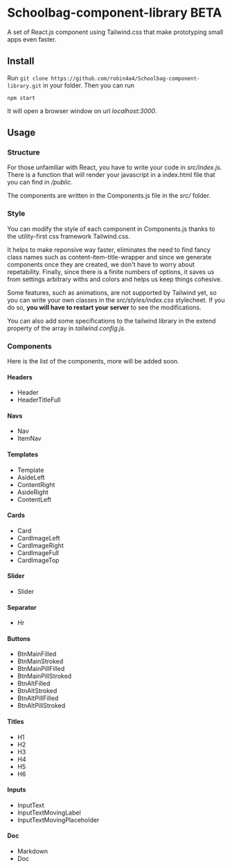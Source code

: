 # Schoolbag-component-library BETA
A set of React.js component using Tailwind.css that make prototyping small apps even faster.

## Install

Run ``git clone https://github.com/robin4a4/Schoolbag-component-library.git`` in your folder.
Then you can run 

``npm start``

It will open a browser window on url *localhost:3000*.

## Usage
### Structure
For those unfamiliar with React, you have to write your code in *src/index.js*. There is a function that will render your javascript in a index.html file that you can find in */public*.

The components are written in the Components.js file in the *src/* folder.

### Style
You can modify the style of each component in Components.js thanks to the utility-first css framework Tailwind.css. 

It helps to make reponsive way faster, eliminates the need to find fancy class names such as content-item-title-wrapper and since we generate components once they are created, we don't have to worry about repetability. Finally, since there is a finite numbers of options, it saves us from settings arbitrary withs and colors and helps us keep things cohesive.

Some features, such as animations, are not supported by Tailwind yet, so you can write your own classes in the *src/styles/index.css* stylecheet. If you do so, **you will have to restart your server**  to see the modifications.

You can also add some specifications to the tailwind library in the extend property of the array in *tailwind.config.js*. 

### Components
Here is the list of the components, more will be added soon.

#### Headers
- Header
- HeaderTitleFull

#### Navs
- Nav
- ItemNav

#### Templates
- Template
- AsideLeft
- ContentRight
- AsideRight
- ContentLeft

#### Cards
- Card
- CardImageLeft
- CardImageRight
- CardImageFull
- CardImageTop

#### Slider
- Slider

#### Separator
- Hr
#### Buttons
- BtnMainFilled
- BtnMainStroked
- BtnMainPillFilled
- BtnMainPillStroked
- BtnAltFilled
- BtnAltStroked
- BtnAltPillFilled
- BtnAltPillStroked

#### Titles
- H1
- H2
- H3
- H4
- H5
- H6

#### Inputs
- InputText
- InputTextMovingLabel
- InputTextMovingPlaceholder

#### Doc
- Markdown
- Doc


